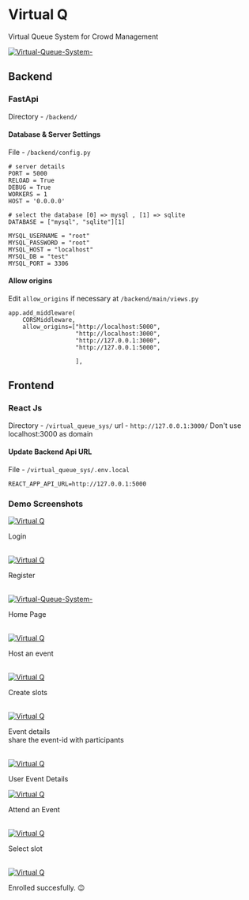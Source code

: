 # Virtual Q

Virtual Queue System for Crowd Management </br>

<p >
  <a href="#"><img src="https://raw.githubusercontent.com/shreyas-s-k/Virtual-Queue-System-/main/docs/images/3.jpg" alt="Virtual-Queue-System-"></a>
</p>
<!-- include screen shots -->

## Backend

### FastApi

Directory - `/backend/`

#### Database & Server Settings

File - `/backend/config.py`<br>

```
# server details
PORT = 5000
RELOAD = True
DEBUG = True
WORKERS = 1
HOST = '0.0.0.0'

# select the database [0] => mysql , [1] => sqlite
DATABASE = ["mysql", "sqlite"][1]

MYSQL_USERNAME = "root"
MYSQL_PASSWORD = "root"
MYSQL_HOST = "localhost"
MYSQL_DB = "test"
MYSQL_PORT = 3306

```

#### Allow origins

Edit `allow_origins` if necessary at `/backend/main/views.py`</br>

```
app.add_middleware(
    CORSMiddleware,
    allow_origins=["http://localhost:5000",
                   "http://localhost:3000",
                   "http://127.0.0.1:3000",
                   "http://127.0.0.1:5000",

                   ],
```

## Frontend

### React Js

Directory - `/virtual_queue_sys/`
url - `http://127.0.0.1:3000/`
Don't use localhost:3000 as domain

#### Update Backend Api URL

File - `/virtual_queue_sys/.env.local`

```
REACT_APP_API_URL=http://127.0.0.1:5000

```

### Demo Screenshots

<p >
  <a href="#"><img src="https://raw.githubusercontent.com/shreyas-s-k/Virtual-Queue-System-/main/docs/images/1.jpg" alt="Virtual Q"></a>
</p>
Login</br></br>

<p >
  <a href="#"><img src="https://raw.githubusercontent.com/shreyas-s-k/Virtual-Queue-System-/main/docs/images/2.jpg" alt="Virtual Q"></a>
</p>

Register </br></br>

<p >
  <a href="#"><img src="https://raw.githubusercontent.com/shreyas-s-k/Virtual-Queue-System-/main/docs/images/3.jpg" alt="Virtual-Queue-System-"></a>
</p>

Home Page </br></br>

<p >
  <a href="#"><img src="https://raw.githubusercontent.com/shreyas-s-k/Virtual-Queue-System-/main/docs/images/4.jpg" alt="Virtual Q"></a>
</p>

Host an event </br></br>

<p >
  <a href="#"><img src="https://raw.githubusercontent.com/shreyas-s-k/Virtual-Queue-System-/main/docs/images/5.jpg" alt="Virtual Q"></a>
</p>

Create slots </br></br>

<p >
  <a href="#"><img src="https://raw.githubusercontent.com/shreyas-s-k/Virtual-Queue-System-/main/docs/images/6.jpg" alt="Virtual Q"></a>
</p>

Event details </br>
share the event-id with participants</br></br>
<p >
  <a href="#"><img src="https://raw.githubusercontent.com/shreyas-s-k/Virtual-Queue-System-/main/docs/images/7.jpg" alt="Virtual Q"></a>
</p>

User Event Details </br>


<p >
  <a href="#"><img src="https://raw.githubusercontent.com/shreyas-s-k/Virtual-Queue-System-/main/docs/images/8.jpg" alt="Virtual Q"></a>
</p>

Attend an Event </br></br>

<p >
  <a href="#"><img src="https://raw.githubusercontent.com/shreyas-s-k/Virtual-Queue-System-/main/docs/images/9.jpg" alt="Virtual Q"></a>
</p>

Select slot </br></br>

<p >
  <a href="#"><img src="https://raw.githubusercontent.com/shreyas-s-k/Virtual-Queue-System-/main/docs/images/10.jpg" alt="Virtual Q"></a>
</p>

Enrolled succesfully. 😉</br></br>
